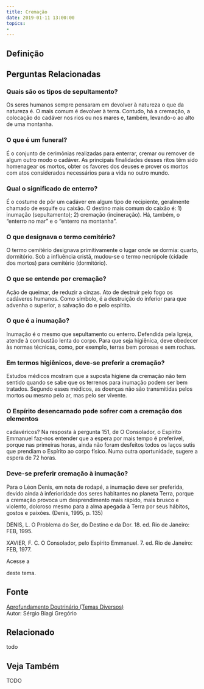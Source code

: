 ```yaml
---
title: Cremação
date: 2019-01-11 13:00:00
topics: 
- 
---
```


## Definição


## Perguntas Relacionadas

### Quais são os tipos de sepultamento?
Os seres humanos sempre pensaram em devolver à natureza o que da
natureza é. O mais comum é devolver à terra. Contudo, há a cremação, a
colocação do cadáver nos rios ou nos mares e, também, levando-o ao alto
de uma montanha.

### O que é um funeral?
É o conjunto de cerimônias realizadas para enterrar, cremar ou remover
de algum outro modo o cadáver. As principais finalidades desses ritos
têm sido homenagear os mortos, obter os favores dos deuses e prover os
mortos com atos considerados necessários para a vida no outro mundo.

### Qual o significado de enterro?
É o costume de pôr um cadáver em algum tipo de recipiente, geralmente
chamado de esquife ou caixão. O destino mais comum do caixão é: 1)
inumação (sepultamento); 2) cremação (incineração). Há, também, o
“enterro no mar” e o “enterro na montanha”.

### O que designava o termo cemitério?
O termo cemitério designava primitivamente o lugar onde se dormia:
quarto, dormitório. Sob a influência cristã, mudou-se o termo necrópole
(cidade dos mortos) para cemitério (dormitório).

### O que se entende por cremação?
Ação de queimar, de reduzir a cinzas. Ato de destruir pelo fogo os
cadáveres humanos. Como símbolo, é a destruição do inferior para que
advenha o superior, a salvação do e pelo espírito.

### O que é a inumação?
Inumação é o mesmo que sepultamento ou enterro. Defendida pela Igreja,
atende à combustão lenta do corpo. Para que seja higiênica, deve
obedecer às normas técnicas, como, por exemplo, terras bem porosas e sem
rochas.

### Em termos higiênicos, deve-se preferir a cremação?
Estudos médicos mostram que a suposta higiene da cremação não tem
sentido quando se sabe que os terrenos para inumação podem ser bem
tratados. Segundo esses médicos, as doenças não são transmitidas pelos
mortos ou mesmo pelo ar, mas pelo ser vivente.

### O Espírito desencarnado pode sofrer com a cremação dos elementos
cadavéricos?
Na resposta à pergunta 151, de O Consolador, o Espírito Emmanuel
faz-nos entender que a espera por mais tempo é preferível, porque nas
primeiras horas, ainda não foram desfeitos todos os laços sutis que
prendiam o Espírito ao corpo físico. Numa outra oportunidade, sugere a
espera de 72 horas.

### Deve-se preferir cremação à inumação?
Para o Léon Denis, em nota de rodapé, a inumação deve ser preferida,
devido ainda à inferioridade dos seres habitantes no planeta Terra,
porque a cremação provoca um desprendimento mais rápido, mais brusco e
violento, doloroso mesmo para a alma apegada à Terra por seus hábitos,
gostos e paixões. (Denis, 1995, p. 135)




DENIS, L. O Problema do Ser, do Destino e da Dor. 18. ed. Rio de
Janeiro: FEB, 1995.

XAVIER, F. C. O Consolador, pelo Espírito Emmanuel. 7. ed. Rio de
Janeiro: FEB, 1977.

Acesse a

deste tema.

## Fonte
[Aprofundamento Doutrinário (Temas Diversos)](https://sites.google.com/view/aprofundamentodoutrinario/cremação)  
Autor: Sérgio Biagi Gregório



## Relacionado
todo

## Veja Também
TODO


